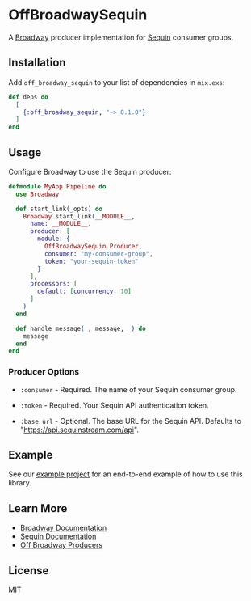 # OffBroadwaySequin

A [Broadway](https://hexdocs.pm/broadway/introduction.html) producer implementation for [Sequin](https://sequin.io) consumer groups.

## Installation

Add `off_broadway_sequin` to your list of dependencies in `mix.exs`:

```elixir
def deps do
  [
    {:off_broadway_sequin, "~> 0.1.0"}
  ]
end
```

## Usage

Configure Broadway to use the Sequin producer:

```elixir
defmodule MyApp.Pipeline do
  use Broadway

  def start_link(_opts) do
    Broadway.start_link(__MODULE__,
      name: __MODULE__,
      producer: [
        module: {
          OffBroadwaySequin.Producer,
          consumer: "my-consumer-group",
          token: "your-sequin-token"
        }
      ],
      processors: [
        default: [concurrency: 10]
      ]
    )
  end

  def handle_message(_, message, _) do
    message
  end
end
```

### Producer Options

- `:consumer` - Required. The name of your Sequin consumer group.

- `:token` - Required. Your Sequin API authentication token.

- `:base_url` - Optional. The base URL for the Sequin API.
  Defaults to "https://api.sequinstream.com/api".

## Example

See our [example project](https://github.com/sequinstream/sequin/tree/main/examples/elixir_broadway) for an end-to-end example of how to use this library.

## Learn More

- [Broadway Documentation](https://hexdocs.pm/broadway/introduction.html)
- [Sequin Documentation](https://docs.sequin.io)
- [Off Broadway Producers](https://hexdocs.pm/broadway/introduction.html#non-official-off-broadway-producers)

## License

MIT
